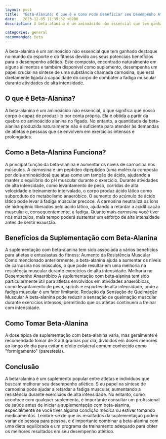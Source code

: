 ```yaml
---
layout: post
title:  "Beta-Alanina: O que é e Como Pode Beneficiar seu Desempenho Atlético"
date:   2023-12-05 11:35:32 +0200
description: A beta-alanina é um aminoácido não essencial que tem ganhado destaque no mundo do esporte e do fitness devido aos seus potenciais benefícios para o desempenho atlético.

categories: general
recommended: Beta
---
```


A beta-alanina é um aminoácido não essencial que tem ganhado destaque no mundo do esporte e do fitness devido aos seus 
potenciais benefícios para o desempenho atlético. Este composto, encontrado naturalmente em alguns alimentos e também 
disponível como suplemento, desempenha um papel crucial na síntese de uma substância chamada carnosina, que está 
diretamente ligada à capacidade do corpo de combater a fadiga muscular durante atividades de alta intensidade.


## O que é Beta-Alanina?
A beta-alanina é um aminoácido não essencial, o que significa que nosso corpo é capaz de produzi-lo por conta própria. 
Ela é obtida a partir da quebra do aminoácido alanina no fígado. No entanto, a quantidade de beta-alanina produzida 
naturalmente não é suficiente para atender às demandas de atletas e pessoas que se envolvem em exercícios intensos 
e prolongados.

## Como a Beta-Alanina Funciona?
A principal função da beta-alanina é aumentar os níveis de carnosina nos músculos. A carnosina é um peptídeo dipeptídeo 
(uma molécula composta por dois aminoácidos) que atua como um tampão de ácido, ajudando a manter o equilíbrio do pH 
muscular durante o exercício. Durante atividades de alta intensidade, como levantamento de peso, corridas de alta 
velocidade e treinamento intervalado, o corpo produz ácido lático como subproduto do metabolismo anaeróbico. 
O aumento do acúmulo de ácido lático pode levar à fadiga muscular precoce.
A carnosina neutraliza os íons de hidrogênio liberados pelo ácido lático, ajudando a retardar a acidificação muscular e, 
consequentemente, a fadiga. Quanto mais carnosina você tiver nos músculos, mais tempo poderá sustentar um esforço 
de alta intensidade antes de sentir exaustão.

## Benefícios da Suplementação com Beta-Alanina
A suplementação com beta-alanina tem sido associada a vários benefícios para atletas e entusiastas do fitness:
Aumento da Resistência Muscular
Como mencionado anteriormente, a beta-alanina ajuda a aumentar os níveis de carnosina nos músculos, o que pode resultar
em uma melhoria na resistência muscular durante exercícios de alta intensidade.
Melhoria no Desempenho Anaeróbico
A suplementação com beta-alanina tem sido particularmente útil para atletas envolvidos em atividades anaeróbicas, 
como levantamento de peso, sprints e esportes de alta intensidade, onde a fadiga muscular é um fator limitante.
Redução da Sensação de Queimação Muscular
A beta-alanina pode reduzir a sensação de queimação muscular durante exercícios intensos, permitindo que os atletas 
continuem a treinar com intensidade.

## Como Tomar Beta-Alanina
A dose típica de suplementação com beta-alanina varia, mas geralmente é recomendado tomar de 3 a 6 gramas por dia, 
divididos em doses menores ao longo do dia para evitar o efeito colateral comum conhecido como "formigamento" (parestesia).

## Conclusão
A beta-alanina é um suplemento popular entre atletas e indivíduos que buscam melhorar seu desempenho atlético. S
eu papel na síntese de carnosina pode ajudar a retardar a fadiga muscular, aumentando a resistência durante exercícios 
de alta intensidade. No entanto, como acontece com qualquer suplemento, é importante consultar um profissional de saúde
antes de iniciar a suplementação com beta-alanina, especialmente se você tiver alguma condição médica ou estiver tomando 
medicamentos.
Lembre-se de que os resultados da suplementação podem variar de pessoa para pessoa, e é importante combinar 
a beta-alanina com uma dieta equilibrada e um programa de treinamento adequado para obter os melhores resultados 
em seu desempenho atlético.
